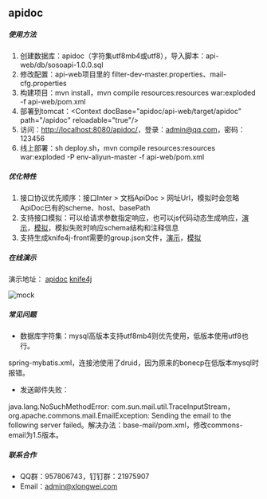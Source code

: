 ## apidoc

##### 使用方法
1. 创建数据库：apidoc（字符集utf8mb4或utf8），导入脚本：api-web/db/sosoapi-1.0.0.sql
2. 修改配置：api-web项目里的 filter-dev-master.properties、mail-cfg.properties
3. 构建项目：mvn install，mvn compile resources:resources war:exploded -f api-web/pom.xml
4. 部署到tomcat：&lt;Context docBase="apidoc/api-web/target/apidoc" path="/apidoc" reloadable="true"/&gt;
5. 访问：[http://localhost:8080/apidoc/](http://localhost:8080/apidoc/)，登录：admin@qq.com，密码：123456
6. 线上部署：sh deploy.sh，mvn compile resources:resources war:exploded -P env-aliyun-master -f api-web/pom.xml

##### 优化特性
1. 接口协议优先顺序：接口Inter > 文档ApiDoc > 网址Url，模拟时会忽略ApiDoc已有的scheme、host、basePath
2. 支持接口模拟：可以给请求参数指定响应，也可以js代码动态生成响应，[演示](https://api.xlongwei.com/apidoc/pass/apidoc/demo.htm?doc=1)，[模拟](https://api.xlongwei.com/apidoc/pass/apidoc/demo.htm?doc=1&mock=true)，模拟失败时响应schema结构和注释信息
3. 支持生成knife4j-front需要的group.json文件，[演示](https://api.xlongwei.com/swagger/doc.html?doc=1)，[模拟](https://api.xlongwei.com/swagger/doc.html?doc=1&mock=true)

##### 在线演示
演示地址：
[apidoc](https://api.xlongwei.com/apidoc/)
[knife4j](https://api.xlongwei.com/swagger/doc.html)

![mock](http://t.xlongwei.com/images/apidoc/mock.png)

##### 常见问题
 - 数据库字符集：mysql高版本支持utf8mb4则优先使用，低版本使用utf8也行。

spring-mybatis.xml，连接池使用了druid，因为原来的bonecp在低版本mysql时报错。

 - 发送邮件失败：

java.lang.NoSuchMethodError: com.sun.mail.util.TraceInputStream，org.apache.commons.mail.EmailException: Sending the email to the following server failed。解决办法：base-mail/pom.xml，修改commons-email为1.5版本。

##### 联系合作
  - QQ群：957806743，钉钉群：21975907
  - Email：admin@xlongwei.com
